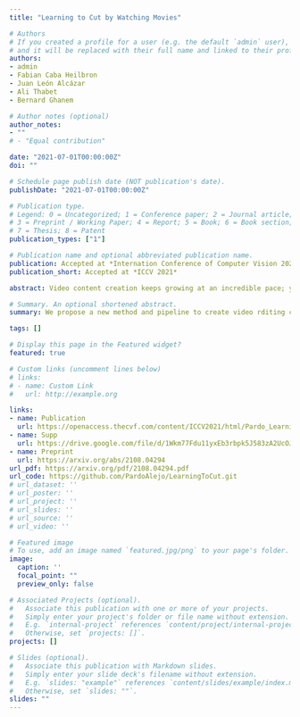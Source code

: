 ```yaml
---
title: "Learning to Cut by Watching Movies"

# Authors
# If you created a profile for a user (e.g. the default `admin` user), write the username (folder name) here 
# and it will be replaced with their full name and linked to their profile.
authors:
- admin
- Fabian Caba Heilbron
- Juan León Alcázar
- Ali Thabet
- Bernard Ghanem

# Author notes (optional)
author_notes:
- ""
# - "Equal contribution"

date: "2021-07-01T00:00:00Z"
doi: ""

# Schedule page publish date (NOT publication's date).
publishDate: "2021-07-01T00:00:00Z"

# Publication type.
# Legend: 0 = Uncategorized; 1 = Conference paper; 2 = Journal article;
# 3 = Preprint / Working Paper; 4 = Report; 5 = Book; 6 = Book section;
# 7 = Thesis; 8 = Patent
publication_types: ["1"]

# Publication name and optional abbreviated publication name.
publication: Accepted at *Internation Conference of Computer Vision 2021*
publication_short: Accepted at *ICCV 2021*

abstract: Video content creation keeps growing at an incredible pace; yet, creating engaging stories remains challenging and requires non-trivial video editing expertise. Many video editing components are astonishingly hard to automate primarily due to the lack of raw video materials. This paper focuses on a new task for computational video editing, namely the task of raking cut plausibility. Our key idea is to leverage content that has already been edited to learn fine-grained audiovisual patterns that trigger cuts. To do this, we first collected a data source of more than 10K videos, from which we extract more than 260K cuts. We devise a model that learns to discriminate between real and artificial cuts via contrastive learning. We set up a new task and a set of baselines to benchmark video cut generation. We observe that our proposed model outperforms the baselines by large margins. To demonstrate our model in real-world applications, we conduct human studies in a collection of unedited videos. The results show that our model does a better job at cutting than random and alternative baselines.

# Summary. An optional shortened abstract.
summary: We propose a new method and pipeline to create video rditing cuts recommendations. Our method utilizes the information of already edited content (movies) to learn patterns between plausible and not plausible cuts via contrastive learning. We set up a new task and a set of baselines to benchmark video cut generation. To demonstrate our model in real-world applications, we conduct human studies in a collection of unedited videos. The results show that our model does a better job at cutting than random and alternative baselines.

tags: []

# Display this page in the Featured widget?
featured: true

# Custom links (uncomment lines below)
# links:
# - name: Custom Link
#   url: http://example.org

links:
- name: Publication
  url: https://openaccess.thecvf.com/content/ICCV2021/html/Pardo_Learning_To_Cut_by_Watching_Movies_ICCV_2021_paper.html
- name: Supp
  url: https://drive.google.com/file/d/1Wkm77Fdu11yxEb3rbpk5J583zA2UcOJF/view?usp=sharing
- name: Preprint
  url: https://arxiv.org/abs/2108.04294
url_pdf: https://arxiv.org/pdf/2108.04294.pdf
url_code: https://github.com/PardoAlejo/LearningToCut.git
# url_dataset: ''
# url_poster: ''
# url_project: ''
# url_slides: ''
# url_source: ''
# url_video: ''

# Featured image
# To use, add an image named `featured.jpg/png` to your page's folder. 
image:
  caption: ''
  focal_point: ""
  preview_only: false

# Associated Projects (optional).
#   Associate this publication with one or more of your projects.
#   Simply enter your project's folder or file name without extension.
#   E.g. `internal-project` references `content/project/internal-project/index.md`.
#   Otherwise, set `projects: []`.
projects: []

# Slides (optional).
#   Associate this publication with Markdown slides.
#   Simply enter your slide deck's filename without extension.
#   E.g. `slides: "example"` references `content/slides/example/index.md`.
#   Otherwise, set `slides: ""`.
slides: ""
---
```

